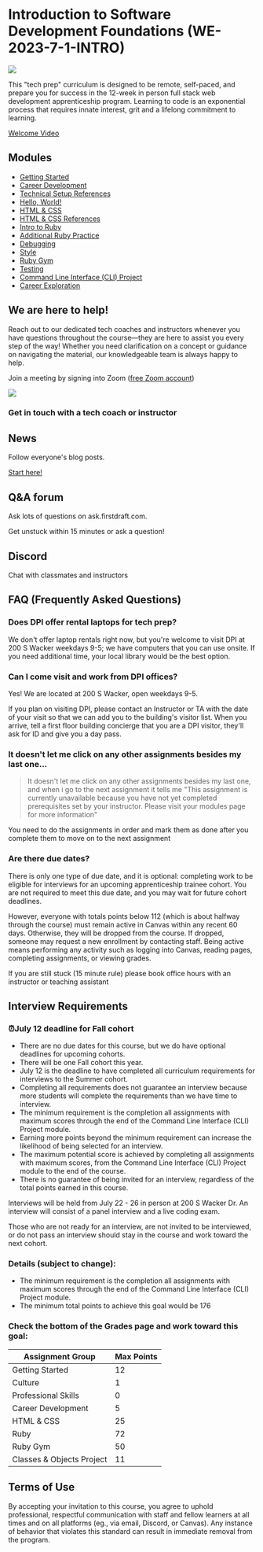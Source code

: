 # Introduction to Software Development Foundations (WE-2023-7-1-INTRO)
![](./assets/welcome-page-banner.gif)

This "tech prep" curriculum is designed to be remote, self-paced, and prepare you for success in the 12-week in person full stack web development apprenticeship program.
Learning to code is an exponential process that requires innate interest, grit and a lifelong commitment to learning.

[Welcome Video](./assets/intro-welcome.mp4)

## Modules
- [Getting Started](./getting-started.md)
- [Career Development](./career-development.md)
- [Technical Setup References](./technical-setup-references.md)
- [Hello, World!](./hello-world.md)
- [HTML & CSS](./html-&-css.md)
- [HTML & CSS References](./html-&-css-references.md)
- [Intro to Ruby](./intro-to-ruby.md)
- [Additional Ruby Practice](./additional-ruby-practice.md)
- [Debugging](./debugging.md)
- [Style](./style.md)
- [Ruby Gym](./ruby-gym.md)
- [Testing](./testing.md)
- [Command Line Interface (CLI) Project](./command-line-interface-cli-project.md)
- [Career Exploration](./career-exploration.md)

## We are here to help!
Reach out to our dedicated tech coaches and instructors whenever you have questions throughout the course—they are here to assist you every step of the way!
Whether you need clarification on a concept or guidance on navigating the material, our knowledgeable team is always happy to help.

Join a meeting by signing into Zoom ([free Zoom account](https://zoom.us/signup))

![](./assets/tech-coaches.gif)

### Get in touch with a tech coach or instructor
<!-- TODO: list names, emails, and calendly links for technical staff -->

## News
Follow everyone's blog posts.

[Start here!](https://news.dpi.dev)

## Q&A forum
Ask lots of questions on ask.firstdraft.com.

Get unstuck within 15 minutes or ask a question!

<!-- TODO: sign up link -->

## Discord
Chat with classmates and instructors 

<!-- TOOD: link -->

## FAQ (Frequently Asked Questions)

### Does DPI offer rental laptops for tech prep?
We don't offer laptop rentals right now, but you're welcome to visit DPI at 200 S Wacker weekdays 9-5; we have computers that you can use onsite. If you need additional time, your local library would be the best option. 

### Can I come visit and work from DPI offices?
Yes! We are located at 200 S Wacker, open weekdays 9-5.

If you plan on visiting DPI, please contact an Instructor or TA with the date of your visit so that we can add you to the building's visitor list.  When you arrive, tell a first floor building concierge that you are a DPI visitor, they'll ask for ID and give you a day pass.

### It doesn't let me click on any other assignments besides my last one...
> It doesn't let me click on any other assignments besides my last one, and when i go to the next assignment it tells me "This assignment is currently unavailable because you have not yet completed prerequisites set by your instructor. Please visit your modules page for more information"

You need to do the assignments in order and mark them as done after you complete them to move on to the next assignment

### Are there due dates?
There is only one type of due date, and it is optional: completing work to be eligible for interviews for an upcoming apprenticeship trainee cohort. You are not required to meet this due date, and you may wait for future cohort deadlines.

However, everyone with totals points below 112 (which is about halfway through the course) must remain active in Canvas within any recent 60 days. Otherwise, they will be dropped from the course.  If dropped, someone may request a new enrollment by contacting staff.  Being active means performing any activity such as logging into Canvas, reading pages, completing assignments, or viewing grades.

If you are still stuck (15 minute rule) please book office hours with an instructor or teaching assistant

## Interview Requirements

### ⏰July 12 deadline for Fall cohort
- There are no due dates for this course, but we do have optional deadlines for upcoming cohorts.
- There will be one Fall cohort this year.
- July 12 is the deadline to have completed all curriculum requirements for interviews to the Summer cohort.
- Completing all requirements does not guarantee an interview because more students will complete the requirements than we have time to interview.
- The minimum requirement is the completion all assignments with maximum scores through the end of the Command Line Interface (CLI) Project module.
- Earning more points beyond the minimum requirement can increase the likelihood of being selected for an interview.
- The maximum potential score is achieved by completing all assignments with maximum scores, from the Command Line Interface (CLI) Project module to the end of the course.
- There is no guarantee of being invited for an interview, regardless of the total points earned in this course.

Interviews will be held from July 22 - 26 in person at 200 S Wacker Dr.  An interview will consist of a panel interview and a live coding exam.

Those who are not ready for an interview, are not invited to be interviewed, or do not pass an interview should stay in the course and work toward the next cohort.

### Details (subject to change):
- The minimum requirement is the completion all assignments with maximum scores through the end of the Command Line Interface (CLI) Project module.
- The minimum total points to achieve this goal would be 176

### Check the bottom of the Grades page and work toward this goal:

| Assignment Group | Max Points |
| ---------------- | ---------- |
| Getting Started | 12 |
| Culture |	1 |
| Professional Skills |	0 |
| Career Development | 5 |
| HTML & CSS | 25 |
| Ruby | 72 |
| Ruby Gym | 50 |
| Classes & Objects Project | 11 |

## Terms of Use
By accepting your invitation to this course, you agree to uphold professional, respectful communication with staff and fellow learners at all times and on all platforms (eg., via email, Discord, or Canvas). Any instance of behavior that violates this standard can result in immediate removal from the program. 
